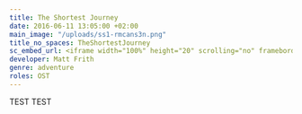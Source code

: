 ```yaml
---
title: The Shortest Journey
date: 2016-06-11 13:05:00 +02:00
main_image: "/uploads/ss1-rmcans3n.png"
title_no_spaces: TheShortestJourney
sc_embed_url: <iframe width="100%" height="20" scrolling="no" frameborder="no" src="https://w.soundcloud.com/player/?url=https%3A//api.soundcloud.com/tracks/265992241&amp;color=ff5500&amp;auto_play=false&amp;hide_related=false&amp;show_comments=true&amp;show_user=true&amp;show_reposts=false"></iframe>
developer: Matt Frith
genre: adventure
roles: OST
---
```


TEST TEST